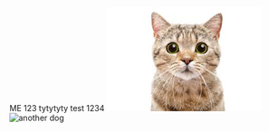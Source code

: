 ME
123
tytytyty
test
1234
![cat](./image/123.jpg)
![another dog](https://static.betweengos.com/wp-content/uploads/2017/09/lifestyle-dogs-you-should-follow-on-instagram-cover-2-700x506.jpg)